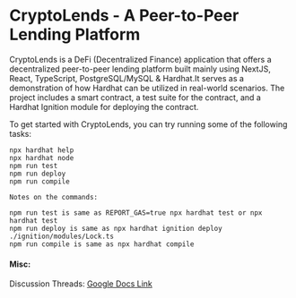 # CryptoLends - A Peer-to-Peer Lending Platform

CryptoLends is a DeFi (Decentralized Finance) application that offers a decentralized peer-to-peer lending platform built mainly using NextJS, React, TypeScript, PostgreSQL/MySQL & Hardhat.It serves as a demonstration of how Hardhat can be utilized in real-world scenarios. The project includes a smart contract, a test suite for the contract, and a Hardhat Ignition module for deploying the contract.

To get started with CryptoLends, you can try running some of the following tasks:

```shell
npx hardhat help
npx hardhat node
npm run test 
npm run deploy 
npm run compile
```

```shell
Notes on the commands:

npm run test is same as REPORT_GAS=true npx hardhat test or npx hardhat test
npm run deploy is same as npx hardhat ignition deploy ./ignition/modules/Lock.ts
npm run compile is same as npx hardhat compile
```

#### Misc:

Discussion Threads: [Google Docs Link](https://docs.google.com/document/d/1ktRCx8tw9-VSfIOH4tqIF9Btzvad_O_SZXijZx36rd8/edit?usp=sharing)
